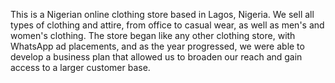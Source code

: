 This is a Nigerian online clothing store based in Lagos, Nigeria. We sell all types of clothing and attire, from office to casual wear,
as well as men's and women's clothing. The store began like any other clothing store, with WhatsApp ad placements, and as the year progressed, 
we were able to develop a business plan that allowed us to broaden our reach and gain access to a larger customer base.
